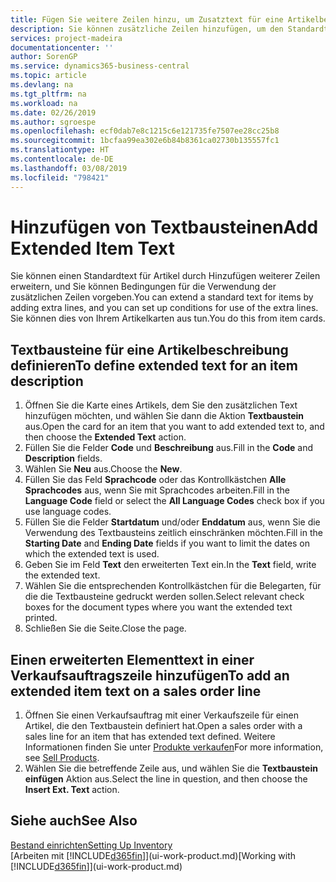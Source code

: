 ```yaml
---
title: Fügen Sie weitere Zeilen hinzu, um Zusatztext für eine Artikelbeschreibung zu definieren| Microsoft Docs
description: Sie können zusätzliche Zeilen hinzufügen, um den Standardtext zu erweitern, der einen Artikel enthält.
services: project-madeira
documentationcenter: ''
author: SorenGP
ms.service: dynamics365-business-central
ms.topic: article
ms.devlang: na
ms.tgt_pltfrm: na
ms.workload: na
ms.date: 02/26/2019
ms.author: sgroespe
ms.openlocfilehash: ecf0dab7e8c1215c6e121735fe7507ee28cc25b8
ms.sourcegitcommit: 1bcfaa99ea302e6b84b8361ca02730b135557fc1
ms.translationtype: HT
ms.contentlocale: de-DE
ms.lasthandoff: 03/08/2019
ms.locfileid: "798421"
---
```

# <a name="add-extended-item-text"></a><span data-ttu-id="8d95b-103">Hinzufügen von Textbausteinen</span><span class="sxs-lookup"><span data-stu-id="8d95b-103">Add Extended Item Text</span></span>
<span data-ttu-id="8d95b-104">Sie können einen Standardtext für Artikel durch Hinzufügen weiterer Zeilen erweitern, und Sie können Bedingungen für die Verwendung der zusätzlichen Zeilen vorgeben.</span><span class="sxs-lookup"><span data-stu-id="8d95b-104">You can extend a standard text for items by adding extra lines, and you can set up conditions for use of the extra lines.</span></span> <span data-ttu-id="8d95b-105">Sie können dies von Ihrem Artikelkarten aus tun.</span><span class="sxs-lookup"><span data-stu-id="8d95b-105">You do this from item cards.</span></span>

## <a name="to-define-extended-text-for-an-item-description"></a><span data-ttu-id="8d95b-106">Textbausteine für eine Artikelbeschreibung definieren</span><span class="sxs-lookup"><span data-stu-id="8d95b-106">To define extended text for an item description</span></span>
1. <span data-ttu-id="8d95b-107">Öffnen Sie die Karte eines Artikels, dem Sie den zusätzlichen Text hinzufügen möchten, und wählen Sie dann die Aktion **Textbaustein** aus.</span><span class="sxs-lookup"><span data-stu-id="8d95b-107">Open the card for an item that you want to add extended text to, and then choose the **Extended Text** action.</span></span>
2. <span data-ttu-id="8d95b-108">Füllen Sie die Felder **Code** und **Beschreibung** aus.</span><span class="sxs-lookup"><span data-stu-id="8d95b-108">Fill in the **Code** and **Description** fields.</span></span>
3. <span data-ttu-id="8d95b-109">Wählen Sie **Neu** aus.</span><span class="sxs-lookup"><span data-stu-id="8d95b-109">Choose the **New**.</span></span>
4. <span data-ttu-id="8d95b-110">Füllen Sie das Feld **Sprachcode** oder das Kontrollkästchen **Alle Sprachcodes** aus, wenn Sie mit Sprachcodes arbeiten.</span><span class="sxs-lookup"><span data-stu-id="8d95b-110">Fill in the **Language Code** field or select the **All Language Codes** check box if you use language codes.</span></span>
5. <span data-ttu-id="8d95b-111">Füllen Sie die Felder **Startdatum** und/oder **Enddatum** aus, wenn Sie die Verwendung des Textbausteins zeitlich einschränken möchten.</span><span class="sxs-lookup"><span data-stu-id="8d95b-111">Fill in the **Starting Date** and **Ending Date** fields if you want to limit the dates on which the extended text is used.</span></span>
6. <span data-ttu-id="8d95b-112">Geben Sie im Feld **Text** den erweiterten Text ein.</span><span class="sxs-lookup"><span data-stu-id="8d95b-112">In the **Text** field, write the extended text.</span></span>
7. <span data-ttu-id="8d95b-113">Wählen Sie die entsprechenden Kontrollkästchen für die Belegarten, für die die Textbausteine gedruckt werden sollen.</span><span class="sxs-lookup"><span data-stu-id="8d95b-113">Select relevant check boxes for the document types where you want the extended text printed.</span></span>
8. <span data-ttu-id="8d95b-114">Schließen Sie die Seite.</span><span class="sxs-lookup"><span data-stu-id="8d95b-114">Close the page.</span></span>

## <a name="to-add-an-extended-item-text-on-a-sales-order-line"></a><span data-ttu-id="8d95b-115">Einen erweiterten Elementtext in einer Verkaufsauftragszeile hinzufügen</span><span class="sxs-lookup"><span data-stu-id="8d95b-115">To add an extended item text on a sales order line</span></span>
1. <span data-ttu-id="8d95b-116">Öffnen Sie einen Verkaufsauftrag mit einer Verkaufszeile für einen Artikel, die den Textbaustein definiert hat.</span><span class="sxs-lookup"><span data-stu-id="8d95b-116">Open a sales order with a sales line for an item that has extended text defined.</span></span> <span data-ttu-id="8d95b-117">Weitere Informationen finden Sie unter [Produkte verkaufen](sales-how-sell-products.md)</span><span class="sxs-lookup"><span data-stu-id="8d95b-117">For more information, see [Sell Products](sales-how-sell-products.md).</span></span>
2. <span data-ttu-id="8d95b-118">Wählen Sie die betreffende Zeile aus, und wählen Sie die **Textbaustein einfügen** Aktion aus.</span><span class="sxs-lookup"><span data-stu-id="8d95b-118">Select the line in question, and then choose the **Insert Ext. Text** action.</span></span>

## <a name="see-also"></a><span data-ttu-id="8d95b-119">Siehe auch</span><span class="sxs-lookup"><span data-stu-id="8d95b-119">See Also</span></span>
[<span data-ttu-id="8d95b-120">Bestand einrichten</span><span class="sxs-lookup"><span data-stu-id="8d95b-120">Setting Up Inventory</span></span>](inventory-setup-inventory.md)  
<span data-ttu-id="8d95b-121">[Arbeiten mit [!INCLUDE[d365fin](includes/d365fin_md.md)]](ui-work-product.md)</span><span class="sxs-lookup"><span data-stu-id="8d95b-121">[Working with [!INCLUDE[d365fin](includes/d365fin_md.md)]](ui-work-product.md)</span></span>
